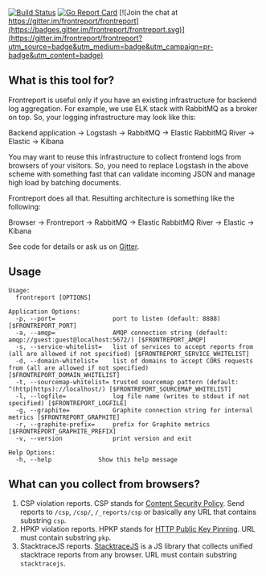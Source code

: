 [![Build Status](https://travis-ci.org/skbkontur/frontreport.svg?branch=master)](https://travis-ci.org/skbkontur/frontreport) [![Go Report Card](https://goreportcard.com/badge/github.com/skbkontur/frontreport)](https://goreportcard.com/report/github.com/skbkontur/frontreport) [![Join the chat at https://gitter.im/frontreport/frontreport](https://badges.gitter.im/frontreport/frontreport.svg)](https://gitter.im/frontreport/frontreport?utm_source=badge&utm_medium=badge&utm_campaign=pr-badge&utm_content=badge)


## What is this tool for?

Frontreport is useful only if you have an existing infrastructure for backend log aggregation. For example, we use ELK stack with RabbitMQ as a broker on top. So, your logging infrastructure may look like this:

Backend application → Logstash → RabbitMQ → Elastic RabbitMQ River → Elastic → Kibana

You may want to reuse this infrastructure to collect frontend logs from browsers of your visitors. So, you need to replace Logstash in the above scheme with something fast that can validate incoming JSON and manage high load by batching documents.

Frontreport does all that. Resulting architecture is something like the following:

Browser → Frontreport → RabbitMQ → Elastic RabbitMQ River → Elastic → Kibana

See code for details or ask us on [Gitter][].


## Usage

```
Usage:
  frontreport [OPTIONS]

Application Options:
  -p, --port=                port to listen (default: 8888) [$FRONTREPORT_PORT]
  -a, --amqp=                AMQP connection string (default: amqp://guest:guest@localhost:5672/) [$FRONTREPORT_AMQP]
  -s, --service-whitelist=   list of services to accept reports from (all are allowed if not specified) [$FRONTREPORT_SERVICE_WHITELIST]
  -d, --domain-whitelist=    list of domains to accept CORS requests from (all are allowed if not specified) [$FRONTREPORT_DOMAIN_WHITELIST]
  -t, --sourcemap-whitelist= trusted sourcemap pattern (default: ^(http|https)://localhost/) [$FRONTREPORT_SOURCEMAP_WHITELIST]
  -l, --logfile=             log file name (writes to stdout if not specified) [$FRONTREPORT_LOGFILE]
  -g, --graphite=            Graphite connection string for internal metrics [$FRONTREPORT_GRAPHITE]
  -r, --graphite-prefix=     prefix for Graphite metrics [$FRONTREPORT_GRAPHITE_PREFIX]
  -v, --version              print version and exit

Help Options:
  -h, --help             Show this help message
```


## What can you collect from browsers?

1. CSP violation reports. CSP stands for [Content Security Policy][]. Send reports to `/csp`, `/csp/`, `/_reports/csp` or basically any URL that contains substring `csp`.
2. HPKP violation reports. HPKP stands for [HTTP Public Key Pinning][]. URL must contain substring `pkp`.
3. StacktraceJS reports. [StacktraceJS][] is a JS library that collects unified stacktrace reports from any browser. URL must contain substring `stacktracejs`.


[Content Security Policy]: http://en.wikipedia.org/wiki/Content_Security_Policy
[HTTP Public Key Pinning]: https://en.wikipedia.org/wiki/HTTP_Public_Key_Pinning
[StacktraceJS]:            https://www.stacktracejs.com
[Gitter]:                  https://gitter.im/frontreport/frontreport
